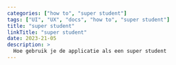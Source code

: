 ```yaml
---
categories: ["how to", "super student"]
tags: ["UI", "UX", "docs", "how to", "super student"]
title: "super student"
linkTitle: "super student"
date: 2023-21-05
description: >
  Hoe gebruik je de applicatie als een super student
---
```

